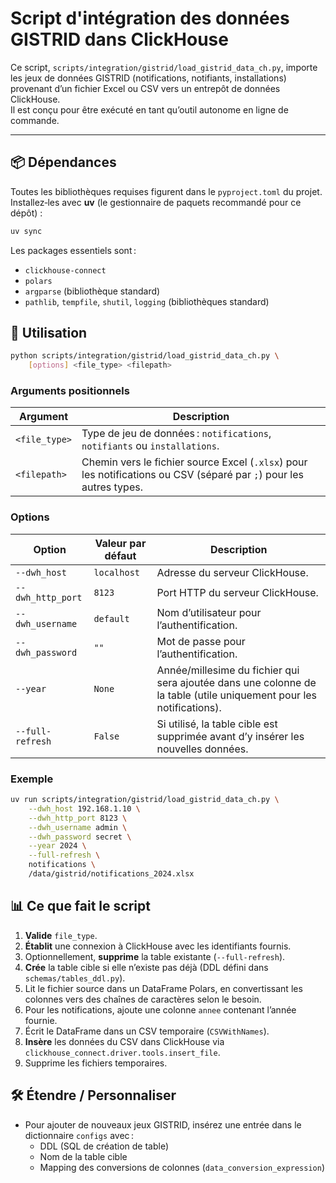 # Script d'intégration des données GISTRID dans ClickHouse

Ce script, `scripts/integration/gistrid/load_gistrid_data_ch.py`, importe les jeux de données GISTRID (notifications, notifiants, installations) provenant d’un fichier Excel ou CSV vers un entrepôt de données ClickHouse.  
Il est conçu pour être exécuté en tant qu’outil autonome en ligne de commande.

---

## 📦 Dépendances

Toutes les bibliothèques requises figurent dans le `pyproject.toml` du projet.  
Installez‑les avec **uv** (le gestionnaire de paquets recommandé pour ce dépôt) :

```bash
uv sync
```

Les packages essentiels sont :

- `clickhouse-connect`
- `polars`
- `argparse` (bibliothèque standard)
- `pathlib`, `tempfile`, `shutil`, `logging` (bibliothèques standard)

## 🚀 Utilisation

```bash
python scripts/integration/gistrid/load_gistrid_data_ch.py \
    [options] <file_type> <filepath>
```

### Arguments positionnels

| Argument      | Description                                                                                                         |
| ------------- | ------------------------------------------------------------------------------------------------------------------- |
| `<file_type>` | Type de jeu de données : `notifications`, `notifiants` ou `installations`.                                          |
| `<filepath>`  | Chemin vers le fichier source Excel (`.xlsx`) pour les notifications ou CSV (séparé par `;`) pour les autres types. |

### Options

| Option            | Valeur par défaut | Description                                                                                                         |
| ----------------- | ----------------- | ------------------------------------------------------------------------------------------------------------------- |
| `--dwh_host`      | `localhost`       | Adresse du serveur ClickHouse.                                                                                      |
| `--dwh_http_port` | `8123`            | Port HTTP du serveur ClickHouse.                                                                                    |
| `--dwh_username`  | `default`         | Nom d’utilisateur pour l’authentification.                                                                          |
| `--dwh_password`  | `""`              | Mot de passe pour l’authentification.                                                                               |
| `--year`          | `None`            | Année/millesime du fichier qui sera ajoutée dans une colonne de la table (utile uniquement pour les notifications). |
| `--full-refresh`  | `False`           | Si utilisé, la table cible est supprimée avant d’y insérer les nouvelles données.                                   |

### Exemple

```bash
uv run scripts/integration/gistrid/load_gistrid_data_ch.py \
    --dwh_host 192.168.1.10 \
    --dwh_http_port 8123 \
    --dwh_username admin \
    --dwh_password secret \
    --year 2024 \
    --full-refresh \
    notifications \
    /data/gistrid/notifications_2024.xlsx
```

## 📊 Ce que fait le script

1. **Valide** `file_type`.
2. **Établit** une connexion à ClickHouse avec les identifiants fournis.
3. Optionnellement, **supprime** la table existante (`--full-refresh`).
4. **Crée** la table cible si elle n’existe pas déjà (DDL défini dans `schemas/tables_ddl.py`).
5. Lit le fichier source dans un DataFrame Polars, en convertissant les colonnes vers des chaînes de caractères selon le besoin.
6. Pour les notifications, ajoute une colonne `annee` contenant l’année fournie.
7. Écrit le DataFrame dans un CSV temporaire (`CSVWithNames`).
8. **Insère** les données du CSV dans ClickHouse via `clickhouse_connect.driver.tools.insert_file`.
9. Supprime les fichiers temporaires.

## 🛠️ Étendre / Personnaliser

- Pour ajouter de nouveaux jeux GISTRID, insérez une entrée dans le dictionnaire `configs` avec :
  - DDL (SQL de création de table)
  - Nom de la table cible
  - Mapping des conversions de colonnes (`data_conversion_expression`)
